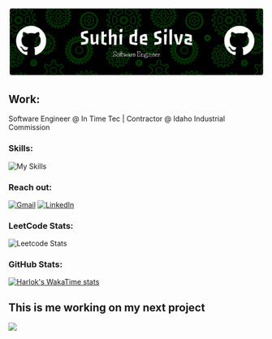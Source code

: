 ![Suthi png](https://github.com/suthidesilva/suthidesilva/blob/main/readme.png)

## Work:
Software Engineer @ In Time Tec | Contractor @ Idaho Industrial Commission  

### Skills:
![My Skills](https://go-skill-icons.vercel.app/api/icons?i=python,cs,sqlserver,sqlite,javascript,html,css,r,json,typescript,nodejs,react,dotnet,angular,tensorflow,pytorch,sklearn,bootstrap,jquery,mongodb,postgresql,mysql,azure,aws,git,docker,kubernetes&titles=true)

### Reach out:
[![Gmail](https://skillicons.dev/icons?i=gmail)](mailto:suthiradesilva@gmail.com) [![LinkedIn](https://skillicons.dev/icons?i=linkedin)](https://www.linkedin.com/in/desilvasuthira)

### LeetCode Stats:
![Leetcode Stats](https://leetcard.jacoblin.cool/suthidesilva?ext=activity&theme=dark)

### GitHub Stats:
[![Harlok's WakaTime stats](https://github-readme-stats.vercel.app/api/wakatime?username=ffflabs&layout=compact&theme=dark)](https://github.com/suthidesilva/github-readme-stats)

## This is me working on my next project
<img src="https://user-images.githubusercontent.com/74038190/225813708-98b745f2-7d22-48cf-9150-083f1b00d6c9.gif" width="1000">





